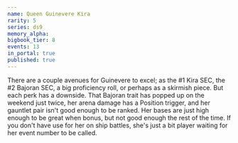 ```yaml
---
name: Queen Guinevere Kira
rarity: 5
series: ds9
memory_alpha:
bigbook_tier: 8
events: 13
in_portal: true
published: true
---
```


There are a couple avenues for Guinevere to excel; as the #1 Kira SEC, the #2 Bajoran SEC, a big proficiency roll, or perhaps as a skirmish piece. But each perk has a downside. That Bajoran trait has popped up on the weekend just twice, her arena damage has a Position trigger, and her gauntlet pair isn't good enough to be ranked. Her bases are just high enough to be great when bonus, but not good enough the rest of the time. If you don't have use for her on ship battles, she's just a bit player waiting for her event number to be called.
